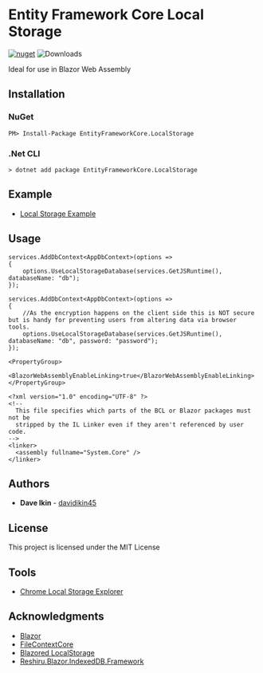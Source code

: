 ﻿# Entity Framework Core Local Storage

[![nuget](https://img.shields.io/nuget/v/EntityFrameworkCore.LocalStorage.svg)](https://www.nuget.org/packages/Blazor.EntityFrameworkCore.LocalStorage/) ![Downloads](https://img.shields.io/nuget/dt/EntityFrameworkCore.LocalStorage.svg "Downloads")

Ideal for use in Blazor Web Assembly

## Installation

### NuGet
```
PM> Install-Package EntityFrameworkCore.LocalStorage
```

### .Net CLI
```
> dotnet add package EntityFrameworkCore.LocalStorage
```
## Example
* [Local Storage Example](https://eflocalstorage.azurewebsites.net)

## Usage

```
services.AddDbContext<AppDbContext>(options =>
{
	options.UseLocalStorageDatabase(services.GetJSRuntime(), databaseName: "db");
});
```

```
services.AddDbContext<AppDbContext>(options =>
{
	//As the encryption happens on the client side this is NOT secure but is handy for preventing users from altering data via browser tools.
	options.UseLocalStorageDatabase(services.GetJSRuntime(), databaseName: "db", password: "password");
});
```

```
<PropertyGroup>
  <BlazorWebAssemblyEnableLinking>true</BlazorWebAssemblyEnableLinking>
</PropertyGroup>
```

```
<?xml version="1.0" encoding="UTF-8" ?>
<!--
  This file specifies which parts of the BCL or Blazor packages must not be
  stripped by the IL Linker even if they aren't referenced by user code.
-->
<linker>
  <assembly fullname="System.Core" /> 
</linker>
```

## Authors

* **Dave Ikin** - [davidikin45](https://github.com/davidikin45)

## License

This project is licensed under the MIT License

## Tools

* [Chrome Local Storage Explorer](https://chrome.google.com/webstore/detail/local-storage-explorer/hglfomidogadbhelcfomenpieffpfaeb)

## Acknowledgments

* [Blazor](https://dotnet.microsoft.com/apps/aspnet/web-apps/blazor)
* [FileContextCore](https://github.com/morrisjdev/FileContextCore)
* [Blazored LocalStorage](https://github.com/Blazored/LocalStorage)
* [Reshiru.Blazor.IndexedDB.Framework](https://github.com/Reshiru/Blazor.IndexedDB.Framework)